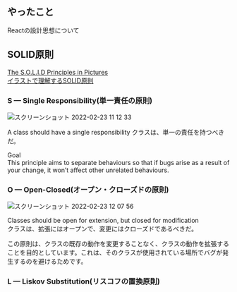 ## やったこと
Reactの設計思想について

## SOLID原則
[The S.O.L.I.D Principles in Pictures](https://medium.com/backticks-tildes/the-s-o-l-i-d-principles-in-pictures-b34ce2f1e898)  
[イラストで理解するSOLID原則](https://qiita.com/baby-degu/items/d058a62f145235a0f007)  

### S — Single Responsibility(単一責任の原則)

![スクリーンショット 2022-02-23 11 12 33](https://user-images.githubusercontent.com/78260526/155251033-e23e0e13-7c5d-4de5-9878-bb5202356ebd.png)  

A class should have a single responsibility
クラスは、単一の責任を持つべきだ。


Goal  
This principle aims to separate behaviours so that if bugs arise as a result of your change, it won’t affect other unrelated behaviours.

### O — Open-Closed(オープン・クローズドの原則)  

![スクリーンショット 2022-02-23 12 07 56](https://user-images.githubusercontent.com/78260526/155255583-51bdf052-446b-46e8-9a94-baf76adfb932.png)  

Classes should be open for extension, but closed for modification  
クラスは、拡張にはオープンで、変更にはクローズドであるべきだ。

この原則は、クラスの既存の動作を変更することなく、クラスの動作を拡張することを目的としています。これは、そのクラスが使用されている場所でバグが発生するのを避けるためです。


### L — Liskov Substitution(リスコフの置換原則)  





